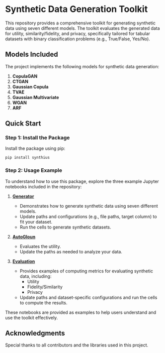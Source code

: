 # Synthetic Data Generation Toolkit

This repository provides a comprehensive toolkit for generating synthetic data using seven different models. The toolkit evaluates the generated data for utility, similarity/fidelity, and privacy, specifically tailored for tabular datasets with binary classification problems (e.g., True/False, Yes/No).

## Models Included
The project implements the following models for synthetic data generation:
1. **CopulaGAN**
2. **CTGAN**
3. **Gaussian Copula**
4. **TVAE**
5. **Gaussian Multivariate**
6. **WGAN**
7. **ARF**

## Quick Start

### Step 1: Install the Package
Install the package using pip:
```bash
pip install synthius
```

### Step 2: Usage Example
To understand how to use this package, explore the three example Jupyter notebooks included in the repository:

1. **[Generator](pexample/1_generator.ipynb)**
   - Demonstrates how to generate synthetic data using seven different models.
   - Update paths and configurations (e.g., file paths, target column) to fit your dataset.
   - Run the cells to generate synthetic datasets.

2. **[AutoGloun](example/2_autogloun.ipynb)**
   - Evaluates the utility.
   - Update the paths as needed to analyze your data.

3. **[Evaluation](pexample/3_evaluation.ipynb)**
   - Provides examples of computing metrics for evaluating synthetic data, including:
     - Utility
     - Fidelity/Similarity
     - Privacy
   - Update paths and dataset-specific configurations and run the cells to compute the results.

These notebooks are provided as examples to help users understand and use the toolkit effectively.


## Acknowledgments
Special thanks to all contributors and the libraries used in this project.